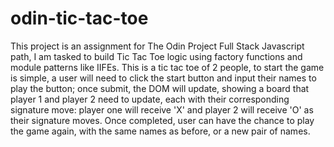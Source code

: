 # odin-tic-tac-toe
This project is an assignment for The Odin Project Full Stack Javascript path, I am tasked to build Tic Tac Toe logic using factory functions and module patterns like IIFEs. This is a tic tac toe of 2 people, to start the game is simple, a user will need to click the start button and input their names to play the button; once submit, the DOM will update, showing a board that player 1 and player 2 need to update, each with their corresponding signature move: player one will receive 'X' and player 2 will receive 'O' as their signature moves. Once completed, user can have the chance to play the game again, with the same names as before, or a new pair of names.